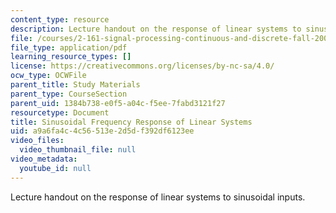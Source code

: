 ```yaml
---
content_type: resource
description: Lecture handout on the response of linear systems to sinusoidal inputs.
file: /courses/2-161-signal-processing-continuous-and-discrete-fall-2008/a9a6fa4c4c56513e2d5df392df6123ee_bode.pdf
file_type: application/pdf
learning_resource_types: []
license: https://creativecommons.org/licenses/by-nc-sa/4.0/
ocw_type: OCWFile
parent_title: Study Materials
parent_type: CourseSection
parent_uid: 1384b738-e0f5-a04c-f5ee-7fabd3121f27
resourcetype: Document
title: Sinusoidal Frequency Response of Linear Systems
uid: a9a6fa4c-4c56-513e-2d5d-f392df6123ee
video_files:
  video_thumbnail_file: null
video_metadata:
  youtube_id: null
---
```

Lecture handout on the response of linear systems to sinusoidal inputs.
